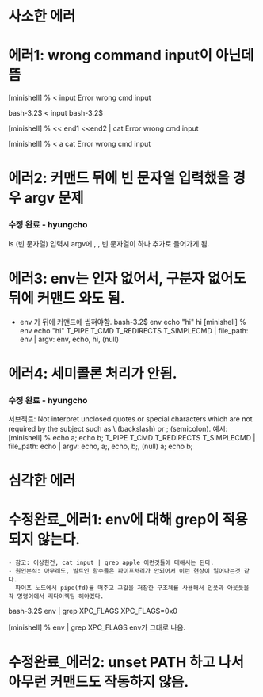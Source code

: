 # 사소한 에러
# 에러1: wrong command input이 아닌데 뜸
[minishell] % < input
Error
wrong cmd input

bash-3.2$ < input
bash-3.2$

[minishell] % << end1 <<end2 | cat
Error
wrong cmd input

[minishell] % < a cat
Error
wrong cmd input

# 에러2: 커맨드 뒤에 빈 문자열 입력했을 경우 argv 문제
### 수정 완료 - hyungcho
ls                      (빈 문자열)
입력시 argv에 , , 빈 문자열이 하나 추가로 들어가게 됨.

# 에러3: env는 인자 없어서, 구분자 없어도 뒤에 커맨드 와도 됨.
- env 가 뒤에 커맨드에 씹혀야함.
bash-3.2$ env echo "hi"
hi
[minishell] % env echo "hi"
T_PIPE
T_CMD
T_REDIRECTS
T_SIMPLECMD     | file_path: env | argv: env, echo, hi, (null)

# 에러4: 세미콜론 처리가 안됨.
### 수정 완료 - hyungcho
서브젝트: Not interpret unclosed quotes or special characters which are not required by the
subject such as \ (backslash) or ; (semicolon).
예시: 
[minishell] % echo a; echo b;
T_PIPE
T_CMD
T_REDIRECTS
T_SIMPLECMD     | file_path: echo | argv: echo, a;, echo, b;, (null)
a; echo b;

# 심각한 에러
# 수정완료_에러1: env에 대해 grep이 적용되지 않는다.
	- 참고: 이상한건, cat input | grep apple 이런것들에 대해서는 된다.
	- 원인분석: 아무래도, 빌트인 함수들은 파이프처리가 안되어서 이런 현상이 일어나는것 같다. 
	- 파이프 노드에서 pipe(fd)를 떠주고 그값을 저장한 구조체를 사용해서 인풋과 아웃풋을 각 명령어에서 리다이렉팅 해야겠다. 

bash-3.2$ env | grep XPC_FLAGS
XPC_FLAGS=0x0

[minishell] % env | grep XPC_FLAGS
env가 그대로 나옴.

# 수정완료_에러2: unset PATH 하고 나서 아무런 커맨드도 작동하지 않음.
